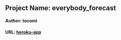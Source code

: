 ## Project Name: everybody_forecast
#### Author: tocomi
#### URL: [heroku-app](https://tekkaba.herokuapp.com/)
